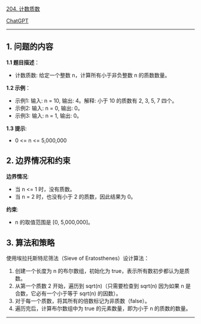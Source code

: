 [204. 计数质数](https://leetcode.cn/problems/count-primes)

[ChatGPT](https://chat.openai.com/share/b8c3fc2f-22eb-489d-aeb1-9f40250d4e8d)

---

## 1. 问题的内容
**1.1 题目描述**：
- 计数质数: 给定一个整数 n，计算所有小于非负整数 n 的质数数量。

**1.2 示例**：
- 示例1: 输入: n = 10, 输出: 4。解释: 小于 10 的质数有 2, 3, 5, 7 四个。
- 示例2: 输入: n = 0, 输出: 0。
- 示例3: 输入: n = 1, 输出: 0。

**1.3 提示**:
- 0 <= n <= 5,000,000

## 2. 边界情况和约束
**边界情况**:
- 当 n <= 1 时，没有质数。
- 当 n = 2 时，也没有小于 2 的质数，因此结果为 0。

**约束**:
- n 的取值范围是 [0, 5,000,000]。


## 3. 算法和策略
使用埃拉托斯特尼筛法（Sieve of Eratosthenes）设计算法：
1. 创建一个长度为 n 的布尔数组，初始化为 true，表示所有数初步都认为是质数。
2. 从第一个质数 2 开始，遍历到 sqrt(n)（只需要检查到 sqrt(n) 因为如果 n 是合数，它必有一个小于等于 sqrt(n) 的因数）。
3. 对于每一个质数，将其所有的倍数标记为非质数（false）。
4. 遍历完后，计算布尔数组中为 true 的元素数量，即为小于 n 的质数的数量。

---
